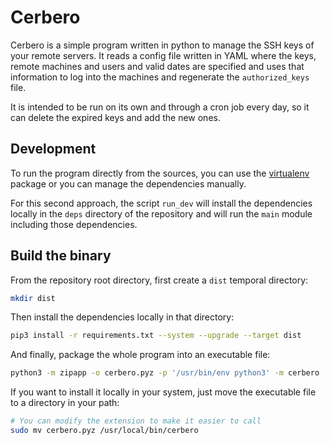 # Cerbero

Cerbero is a simple program written in python to manage the SSH keys
of your remote servers. It reads a config file written in YAML where
the keys, remote machines and users and valid dates are specified and
uses that information to log into the machines and regenerate the
`authorized_keys` file.

It is intended to be run on its own and through a cron job every day,
so it can delete the expired keys and add the new ones.

## Development

To run the program directly from the sources, you can use
the [virtualenv](https://virtualenv.pypa.io/en/stable/) package or you
can manage the dependencies manually.

For this second approach, the script `run_dev` will install the
dependencies locally in the `deps` directory of the repository and
will run the `main` module including those dependencies.

## Build the binary

From the repository root directory, first create a `dist` temporal
directory:

```sh
mkdir dist
```

Then install the dependencies locally in that directory:

```sh
pip3 install -r requirements.txt --system --upgrade --target dist
```

And finally, package the whole program into an executable file:

```sh
python3 -m zipapp -o cerbero.pyz -p '/usr/bin/env python3' -m cerbero
```

If you want to install it locally in your system, just move the
executable file to a directory in your path:

```sh
# You can modify the extension to make it easier to call
sudo mv cerbero.pyz /usr/local/bin/cerbero
```
